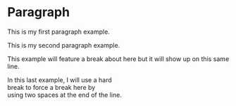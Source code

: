 # Paragraph

This is my first paragraph example.

This is my second paragraph example.

This example will feature a break
about here but it will show up on
this same line.

In this last example, I will use a hard  
break to force a break here by  
using two spaces at the end of the line.